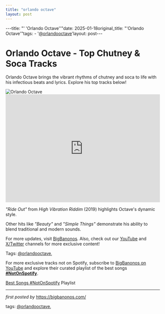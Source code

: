 ```yaml
---
title: "orlando octave"
layout: post
---
```

---title: "' 'Orlando Octave''"date: 2025-01-18original_title: "'Orlando Octave'"tags:  - '[@orlandooctave](/tags/orlandooctave/)'layout: post---<!-- Title of the Post --><h1 >Orlando Octave - Top Chutney & Soca Tracks</h1> <!-- Introductory Text --><p >Orlando Octave brings the vibrant rhythms of chutney and soca to life with his infectious beats and lyrics. Explore his top tracks below!</p> <!-- Featured Image --><div > <img src="https://i.scdn.co/image/ab67616d00001e021a98e46ae59c2d54d3a3b773" alt="Orlando Octave" /></div> <!-- Spotify Playlist Embed --><div > <iframe src="https://open.spotify.com/embed/playlist/4jviVQAVi7BYlVvv0fKm6u?utm_source=generator" width="100%" height="352" frameBorder="0" allowfullscreen="" allow="autoplay; clipboard-write; encrypted-media; fullscreen; picture-in-picture" loading="lazy"></iframe></div> <!-- Song Information --><div> <p><em>"Ride Out"</em> from *High Vibration Riddim* (2019) highlights Octave's dynamic style.</p> <p>Other hits like <em>"Beauty"</em> and <em>"Simple Things"</em> demonstrate his ability to blend traditional and modern sounds.</p></div> <!-- Footer Links --><div > <p>For more updates, visit <a href="https://bigbanonos.com/" target="_blank">BigBanonos</a>. Also, check out our <a href="https://www.youtube.com/[@BigBanonos](/tags/BigBanonos/)" target="_blank">YouTube</a> and <a href="https://x.com/bigbanonos" target="_blank">X/Twitter</a> channels for more exclusive content!</p></div> <!-- Tags --><p >Tags: [@orlandooctave](/tags/orlandooctave/),</p><!--Subscribe and Playlist Links--><div>    <p>For more exclusive tracks not on Spotify, subscribe to <a href="https://www.youtube.com/[@BigBanonos](/tags/BigBanonos/)" target="_blank">BigBanonos on YouTube</a> and explore their curated playlist of the best songs <strong>[#NotOnSpotify](/tags/NotOnSpotify/)</strong>.</p>    <p><a href="https://www.youtube.com/playlist?list=PLtuNtuTatqI0kFahUCbtbfenC_ET5O_tr" target="_blank">Best Songs [#NotOnSpotify](/tags/NotOnSpotify/) Playlist<br /></a></p></div><hr /><p><em>first posted by</em> <a href="https://bigbanonos.com/" rel="noopener" target="_new">https://bigbanonos.com/</a></p><p>tags: [@orlandooctave](/tags/orlandooctave/),</p>